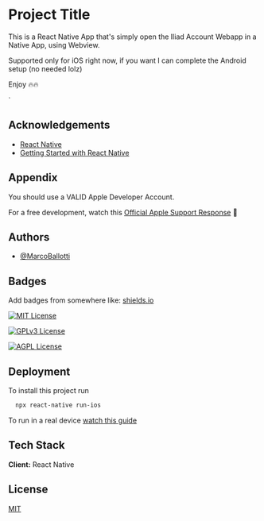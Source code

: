 
# Project Title

This is a React Native App that's simply open the Iliad Account Webapp in a Native App, using Webview.

Supported only for iOS right now, if you want I can complete the Android setup (no needed lolz)

Enjoy 🔥🔥


`
## Acknowledgements

 - [React Native](https://reactnative.dev/)
 - [Getting Started with React Native](https://reactnative.dev/docs/0.61/enviroment-setup)


## Appendix

You should use a VALID Apple Developer Account.


For a free development, watch this [Official Apple Support Response](https://developer.apple.com/forums/thread/71283?answerId=207234022#207234022) 🍏

## Authors

- [@MarcoBallotti](https://github.com/MarcoBallotti)


## Badges

Add badges from somewhere like: [shields.io](https://shields.io/)

[![MIT License](https://img.shields.io/badge/License-MIT-green.svg)](https://choosealicense.com/licenses/mit/)

[![GPLv3 License](https://img.shields.io/badge/License-GPL%20v3-yellow.svg)](https://opensource.org/licenses/)

[![AGPL License](https://img.shields.io/badge/license-AGPL-blue.svg)](http://www.gnu.org/licenses/agpl-3.0)


## Deployment

To install this project run

```bash
  npx react-native run-ios
```

To run in a real device [watch this guide](https://reactnative.dev/docs/running-on-device)


## Tech Stack

**Client:** React Native



## License

[MIT](https://choosealicense.com/licenses/mit/)

